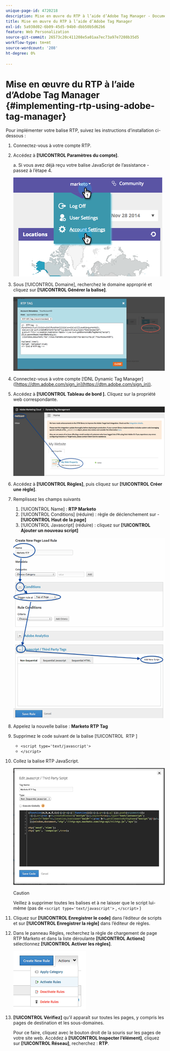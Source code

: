 ```yaml
---
unique-page-id: 4720218
description: Mise en œuvre du RTP à l’aide d’Adobe Tag Manager - Documents Marketo - Documentation du produit
title: Mise en œuvre du RTP à l’aide d’Adobe Tag Manager
exl-id: 5a938d02-6b09-45d5-94b0-dbb50b5d62b6
feature: Web Personalization
source-git-commit: 26573c20c411208e5a01aa7ec73a97e7208b35d5
workflow-type: tm+mt
source-wordcount: '208'
ht-degree: 0%

---
```


# Mise en œuvre du RTP à l’aide d’Adobe Tag Manager {#implementing-rtp-using-adobe-tag-manager}

Pour implémenter votre balise RTP, suivez les instructions d’installation ci-dessous :

1. Connectez-vous à votre compte RTP.

1. Accédez à **[!UICONTROL Paramètres du compte]**.

   a. Si vous avez déjà reçu votre balise JavaScript de l’assistance - passez à l’étape 4.

   ![](assets/image2014-11-30-15-3a19-3a21-4.png)

1. Sous [!UICONTROL Domaine], recherchez le domaine approprié et cliquez sur **[!UICONTROL Générer la balise]**.

   ![](assets/image2014-11-30-15-3a20-3a17-4.png)

1. Connectez-vous à votre compte [!DNL Dynamic Tag Manager] ([https://dtm.adobe.com/sign_in](https://dtm.adobe.com/sign_in)).

1. Accédez à **[!UICONTROL Tableau de bord &#x200B;].** Cliquez sur la propriété web correspondante.

   ![](assets/image2014-12-3-17-3a58-3a17.png)

1. Accédez à **[!UICONTROL Règles]**, puis cliquez sur **[!UICONTROL Créer une règle]**.

1. Remplissez les champs suivants

   1. [!UICONTROL Name] : **RTP Marketo**
   1. [!UICONTROL Conditions] (réduire) : règle de déclenchement sur - **[!UICONTROL Haut de la page]**
   1. [!UICONTROL Javascript] (réduire) : cliquez sur **[!UICONTROL Ajouter un nouveau script]**

   ![](assets/image2014-12-3-17-3a59-3a40.png)

1. Appelez la nouvelle balise : **Marketo RTP Tag**

1. Supprimez le code suivant de la balise [!UICONTROL &#x200B; RTP &#x200B;]

   * `<script type='text/javascript'>`
   * `</script>`

1. Collez la balise RTP JavaScript.

   ![](assets/image2014-12-3-18-3a3-3a45.png)

   >[!CAUTION]
   >
   >Veillez à supprimer toutes les balises et à ne laisser que le script lui-même (pas de `<script type='text/javascript'>` , `</script>` )

1. Cliquez sur **[!UICONTROL Enregistrer le code]** dans l’éditeur de scripts et sur **[!UICONTROL Enregistrer la règle]** dans l’éditeur de règles.

1. Dans le panneau Règles, recherchez la règle de chargement de page RTP Marketo et dans la liste déroulante **[!UICONTROL Actions]** sélectionnez **[!UICONTROL Activer les règles]**.

   ![](assets/image2014-12-3-18-3a4-3a14.png)

1. **[!UICONTROL Vérifiez]** qu’il apparaît sur toutes les pages, y compris les pages de destination et les sous-domaines.

   Pour ce faire, cliquez avec le bouton droit de la souris sur les pages de votre site web. Accédez à **[!UICONTROL Inspecter l’élément]**, cliquez sur **[!UICONTROL Réseau]**, recherchez : **RTP**.
